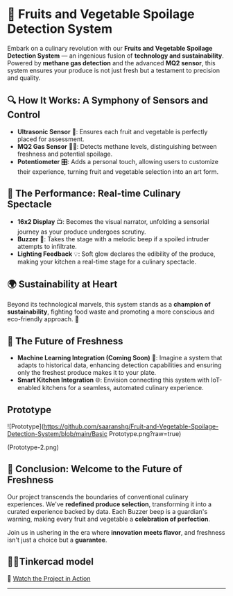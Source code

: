 # 🍏 Fruits and Vegetable Spoilage Detection System

Embark on a culinary revolution with our **Fruits and Vegetable Spoilage Detection System** — an ingenious fusion of **technology and sustainability**. Powered by **methane gas detection** and the advanced **MQ2 sensor**, this system ensures your produce is not just fresh but a testament to precision and quality.



## 🔍 How It Works: A Symphony of Sensors and Control

- **Ultrasonic Sensor** 🎯: Ensures each fruit and vegetable is perfectly placed for assessment.
- **MQ2 Gas Sensor** 🕵️‍♂️: Detects methane levels, distinguishing between freshness and potential spoilage.
- **Potentiometer** 🎛️: Adds a personal touch, allowing users to customize their experience, turning fruit and vegetable selection into an art form.



## 🚀 The Performance: Real-time Culinary Spectacle

- **16x2 Display** 📺: Becomes the visual narrator, unfolding a sensorial journey as your produce undergoes scrutiny.
- **Buzzer** 🔔: Takes the stage with a melodic beep if a spoiled intruder attempts to infiltrate.
- **Lighting Feedback** 💡: Soft glow declares the edibility of the produce, making your kitchen a real-time stage for a culinary spectacle.



## 🌍 Sustainability at Heart

Beyond its technological marvels, this system stands as a **champion of sustainability**, fighting food waste and promoting a more conscious and eco-friendly approach. 🍃



## 🔮 The Future of Freshness

- **Machine Learning Integration (Coming Soon)** 🤖: Imagine a system that adapts to historical data, enhancing detection capabilities and ensuring only the freshest produce makes it to your plate.
- **Smart Kitchen Integration** 🌐: Envision connecting this system with IoT-enabled kitchens for a seamless, automated culinary experience.


## Prototype

![Prototype](https://github.com/saaranshg/Fruit-and-Vegetable-Spoilage-Detection-System/blob/main/Basic Prototype.png?raw=true)

(Prototype-2.png)




## 🎉 Conclusion: Welcome to the Future of Freshness

Our project transcends the boundaries of conventional culinary experiences. We've **redefined produce selection**, transforming it into a curated experience backed by data. Each Buzzer beep is a guardian's warning, making every fruit and vegetable a **celebration of perfection**.

Join us in ushering in the era where **innovation meets flavor**, and freshness isn't just a choice but a **guarantee**.



## 🔗💡Tinkercad model
🎥 [Watch the Project in Action](https://www.tinkercad.com/things/cN8KbhtGJQN/editel)

---
